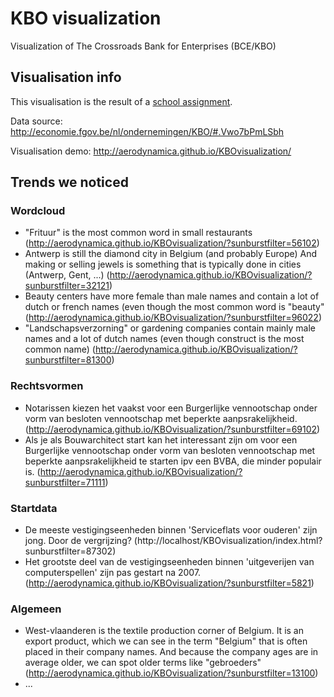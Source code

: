 # KBO visualization
Visualization of The Crossroads Bank for Enterprises (BCE/KBO)

## Visualisation info
This visualisation is the result of a [school assignment](https://onderwijsaanbod.kuleuven.be/syllabi/n/H04I2AN.htm).

Data source: http://economie.fgov.be/nl/ondernemingen/KBO/#.Vwo7bPmLSbh

Visualisation demo: http://aerodynamica.github.io/KBOvisualization/

## Trends we noticed

### Wordcloud
- "Frituur" is the most common word in small restaurants
  (http://aerodynamica.github.io/KBOvisualization/?sunburstfilter=56102)
- Antwerp is still the diamond city in Belgium (and probably Europe)
  And making or selling jewels is something that is typically done in cities (Antwerp, Gent, ...)
  (http://aerodynamica.github.io/KBOvisualization/?sunburstfilter=32121)
- Beauty centers have more female than male names and contain a lot of dutch or french names (even though the most common word is "beauty"
  (http://aerodynamica.github.io/KBOvisualization/?sunburstfilter=96022)
- "Landschapsverzorning" or gardening companies contain mainly male names and a lot of dutch names (even though construct is the most common name)
 (http://aerodynamica.github.io/KBOvisualization/?sunburstfilter=81300)


### Rechtsvormen
- Notarissen kiezen het vaakst voor een Burgerlijke vennootschap onder vorm van besloten vennootschap met beperkte aanpsrakelijkheid.
(http://aerodynamica.github.io/KBOvisualization/?sunburstfilter=69102)
- Als je als Bouwarchitect start kan het interessant zijn om voor een Burgerlijke vennootschap onder vorm van besloten vennootschap met beperkte aanpsrakelijkheid te starten ipv een BVBA, die minder populair is.
(http://aerodynamica.github.io/KBOvisualization/?sunburstfilter=71111)

### Startdata
- De meeste vestigingseenheden binnen 'Serviceflats voor ouderen' zijn jong. Door de vergrijzing? (http://localhost/KBOvisualization/index.html?sunburstfilter=87302)
- Het grootste deel van de vestigingseenheden binnen 'uitgeverijen van computerspellen' zijn pas gestart na 2007.
(http://aerodynamica.github.io/KBOvisualization/?sunburstfilter=5821)

### Algemeen

- West-vlaanderen is the textile production corner of Belgium. It is an export product, which we can see in the term "Belgium" that is often placed in their company names. And because the company ages are in average older, we can spot older terms like "gebroeders" (http://aerodynamica.github.io/KBOvisualization/?sunburstfilter=13100)
- ...
